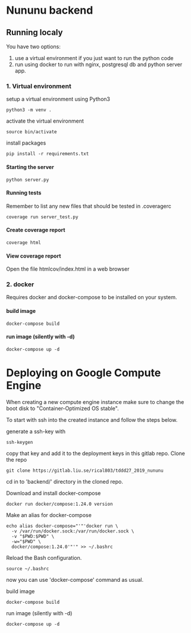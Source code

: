 # Nununu backend

## Running localy
You  have two options:
1. use a virtual environment if you just want to run the python code
2. run using docker to run with nginx, postgresql db and python server app.

### 1. Virtual environment
setup a virtual environment using Python3

```
python3 -m venv .
```

activate the virtual environment
```
source bin/activate
```

install  packages
```
pip install -r requirements.txt
```

#### Starting the server
  ```
  python server.py
  ```

#### Running tests
  Remember to list any new files that should be tested in .coveragerc
  ```
  coverage run server_test.py
  ```

#### Create coverage report
  ```
  coverage html
  ```

#### View coverage report
Open the file htmlcov/index.html in a web browser


### 2. docker

Requires docker and docker-compose to be installed on your system.

#### build image
  ```
  docker-compose build
  ```

#### run image (silently with -d)
  ```
  docker-compose up -d
  ```


# Deploying on Google Compute Engine
When creating a new compute engine instance make sure to change the boot disk to "Container-Optimized OS stable".

To start with ssh into the created instance and follow the steps below.

generate a ssh-key with
  ```
  ssh-keygen
  ```
copy that key and add it to the deployment keys in this gitlab repo.
Clone the repo
  ```
  git clone https://gitlab.liu.se/rical803/tddd27_2019_nununu
  ```
cd in to 'backend/' directory in the cloned repo.

Download and install docker-compose
  ```
  docker run docker/compose:1.24.0 version
  ```

  Make an alias for docker-compose
  ```
  echo alias docker-compose="'"'docker run \
    -v /var/run/docker.sock:/var/run/docker.sock \
    -v "$PWD:$PWD" \
    -w="$PWD" \
    docker/compose:1.24.0'"'" >> ~/.bashrc
  ```
Reload the Bash configuration.
  ```
  source ~/.bashrc
  ```

now you can use 'docker-compose' command as usual.

build image
  ```
  docker-compose build
  ```

run image (silently with -d)
  ```
  docker-compose up -d
  ```
